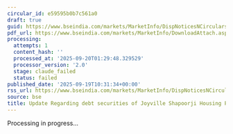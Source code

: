 ```yaml
---
circular_id: e59595b0b7c561a0
draft: true
guid: https://www.bseindia.com/markets/MarketInfo/DispNoticesNCirculars.aspx?Noticeid={944DC7DB-E696-4B60-A2B8-74765179248C}&noticeno=20250919-9&dt=09/19/2025&icount=9&totcount=44&flag=0
pdf_url: https://www.bseindia.com/markets/MarketInfo/DownloadAttach.aspx?id=20250919-9&attachedId=d8ebc53d-3ab3-46b8-a3ca-28028929b607
processing:
  attempts: 1
  content_hash: ''
  processed_at: '2025-09-20T01:29:48.329529'
  processor_version: '2.0'
  stage: claude_failed
  status: failed
published_date: '2025-09-19T10:31:34+00:00'
rss_url: https://www.bseindia.com/markets/MarketInfo/DispNoticesNCirculars.aspx?Noticeid={944DC7DB-E696-4B60-A2B8-74765179248C}&noticeno=20250919-9&dt=09/19/2025&icount=9&totcount=44&flag=0
source: bse
title: Update Regarding debt securities of Joyville Shapoorji Housing Private Limited
---
```


Processing in progress...